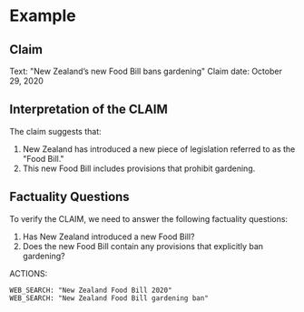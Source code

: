 # Example

## Claim
Text: "New Zealand’s new Food Bill bans gardening"
Claim date: October 29, 2020

## Interpretation of the CLAIM
The claim suggests that:
1. New Zealand has introduced a new piece of legislation referred to as the "Food Bill."
2. This new Food Bill includes provisions that prohibit gardening.

## Factuality Questions
To verify the CLAIM, we need to answer the following factuality questions:
1. Has New Zealand introduced a new Food Bill?
2. Does the new Food Bill contain any provisions that explicitly ban gardening? 

ACTIONS:
```
WEB_SEARCH: "New Zealand Food Bill 2020"
WEB_SEARCH: "New Zealand Food Bill gardening ban"
```